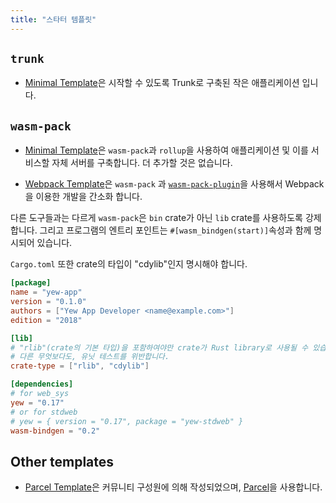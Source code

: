 ```yaml
---
title: "스타터 템플릿"
---
```


## `trunk`

- [Minimal Template](https://github.com/yewstack/yew-trunk-minimal-template)은 시작할 수 있도록 Trunk로 구축된 작은 애플리케이션 입니다.

## `wasm-pack`

- [Minimal Template](https://github.com/yewstack/yew-wasm-pack-minimal)은 `wasm-pack`과
  `rollup`을 사용하여 애플리케이션 및 이를 서비스할 자체 서버를 구축합니다. 더 추가할 것은 없습니다.

- [Webpack Template](https://github.com/yewstack/yew-wasm-pack-template)은 `wasm-pack` 과
  [`wasm-pack-plugin`](https://github.com/wasm-tool/wasm-pack-plugin)을 사용해서 Webpack을 이용한 개발을 간소화 합니다.


다른 도구들과는 다르게 `wasm-pack`은 `bin` crate가 아닌 `lib` crate를 사용하도록 강제합니다.
그리고 프로그램의 엔트리 포인트는 `#[wasm_bindgen(start)]`속성과 함께 명시되어 있습니다.

`Cargo.toml` 또한 crate의 타입이 "cdylib"인지 명시해야 합니다.

```toml
[package]
name = "yew-app"
version = "0.1.0"
authors = ["Yew App Developer <name@example.com>"]
edition = "2018"

[lib]
# "rlib"(crate의 기본 타입)을 포함하여야만 crate가 Rust library로 사용될 수 있습니다.
# 다른 무엇보다도, 유닛 테스트를 위반합니다.
crate-type = ["rlib", "cdylib"]

[dependencies]
# for web_sys
yew = "0.17"
# or for stdweb
# yew = { version = "0.17", package = "yew-stdweb" }
wasm-bindgen = "0.2"
```

## Other templates

- [Parcel Template](https://github.com/spielrs/yew-parcel-template)은 커뮤니티 구성원에 의해 작성되었으며, 
  [Parcel](https://parceljs.org/)을 사용합니다.
